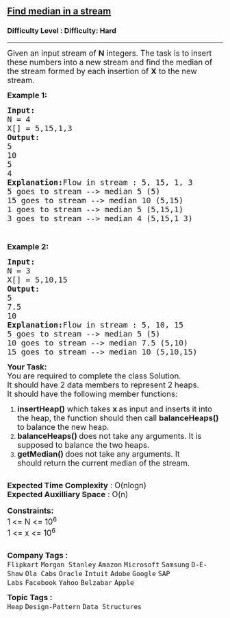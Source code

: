 <h2><a href="https://www.geeksforgeeks.org/problems/find-median-in-a-stream-1587115620/1?itm_source=geeksforgeeks&itm_medium=article&itm_campaign=practice_card">Find median in a stream</a></h2><h3>Difficulty Level : Difficulty: Hard</h3><hr><div class="problems_problem_content__Xm_eO"><p><span style="font-size:18px">Given an input stream of <strong>N</strong> integers. The task is to insert these numbers into a new stream and find the median of the stream formed by each insertion of <strong>X</strong> to the new stream.</span></p>

<p><span style="font-size:18px"><strong>Example 1:</strong></span></p>

<pre><span style="font-size:18px"><strong>Input:
</strong>N = 4
X[] = 5,15,1,3
<strong>Output:
</strong>5</span>
<span style="font-size:18px">10</span>
<span style="font-size:18px">5</span>
<span style="font-size:18px">4<strong>
Explanation:</strong>Flow in stream : 5, 15, 1, 3 </span>
<span style="font-size:18px">5 goes to stream --&gt; median 5 (5) </span>
<span style="font-size:18px">15 goes to stream --&gt; median 10 (5,15) </span>
<span style="font-size:18px">1 goes to stream --&gt; median 5 (5,15,1) </span>
<span style="font-size:18px">3 goes to stream --&gt; median 4 (5,15,1 3) </span>
</pre>

<p>&nbsp;</p>

<p><span style="font-size:18px"><strong>Example 2:</strong></span></p>

<pre><span style="font-size:18px"><strong>Input:
</strong>N = 3
X[] = 5,10,15
<strong>Output:
</strong>5</span>
<span style="font-size:18px">7.5</span>
<span style="font-size:18px">10</span><span style="font-size:18px"><strong>
Explanation:</strong>Flow in stream : 5, 10, 15</span>
<span style="font-size:18px">5 goes to stream --&gt; median 5 (5) </span>
<span style="font-size:18px">10 goes to stream --&gt; median 7.5 (5,10) </span>
<span style="font-size:18px">15 goes to stream --&gt; median 10 (5,10,15) </span>
</pre>

<div><span style="font-size:18px"><strong>Your Task:</strong><br>
You are required to complete the class Solution.&nbsp;<br>
It should have 2 data members to represent 2 heaps.&nbsp;<br>
It should have the following member functions:</span></div>

<ol>
	<li><span style="font-size:18px"><strong>insertHeap()</strong> which takes <strong>x&nbsp;</strong>as&nbsp;input and inserts it into the heap, the function should then call <strong>balanceHeaps() </strong>to balance the new heap.</span></li>
	<li><span style="font-size:18px"><strong>balanceHeaps()&nbsp;</strong>does not take any arguments. It is supposed to balance the two&nbsp;heaps.</span></li>
	<li><span style="font-size:18px"><strong>getMedian() </strong>does not take any arguments. It should&nbsp;return&nbsp;the current median of the stream.</span></li>
</ol>

<div><br>
<span style="font-size:18px"><strong>Expected Time Complexity</strong> : O(nlogn)<br>
<strong>Expected Auxilliary Space</strong> : O(n)</span></div>

<div>&nbsp;</div>

<div><span style="font-size:18px"><strong>Constraints:</strong></span></div>

<div><span style="font-size:18px">1<strong> </strong>&lt;= N &lt;= 10<sup>6</sup></span><br>
<span style="font-size:18px">1 &lt;= x &lt;= 10<sup>6</sup></span></div>

<div>&nbsp;</div>
</div><p><span style=font-size:18px><strong>Company Tags : </strong><br><code>Flipkart</code>&nbsp;<code>Morgan Stanley</code>&nbsp;<code>Amazon</code>&nbsp;<code>Microsoft</code>&nbsp;<code>Samsung</code>&nbsp;<code>D-E-Shaw</code>&nbsp;<code>Ola Cabs</code>&nbsp;<code>Oracle</code>&nbsp;<code>Intuit</code>&nbsp;<code>Adobe</code>&nbsp;<code>Google</code>&nbsp;<code>SAP Labs</code>&nbsp;<code>Facebook</code>&nbsp;<code>Yahoo</code>&nbsp;<code>Belzabar</code>&nbsp;<code>Apple</code>&nbsp;<br><p><span style=font-size:18px><strong>Topic Tags : </strong><br><code>Heap</code>&nbsp;<code>Design-Pattern</code>&nbsp;<code>Data Structures</code>&nbsp;